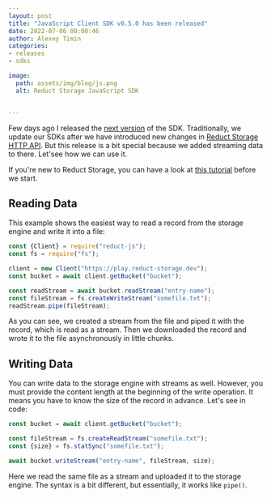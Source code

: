```yaml
---
layout: post 
title: "JavaScript Client SDK v0.5.0 has been released"
date: 2022-07-06 00:00:46 
author: Alexey Timin 
categories:
- releases
- sdks

image:
  path: assets/img/blog/js.png
  alt: Reduct Storage JavaScript SDK


---
```

Few days ago I released the [next version](https://github.com/reduct-storage/reduct-js/releases/tag/v0.5.0) of the SDK.
Traditionally, we update our SDKs after we have introduced new changes in [Reduct Storage HTTP API](https://docs.reduct-storage.dev/http-api).
But this release is a bit special because we added streaming data to there. Let'see how we can use it.


If you're new to Reduct Storage, you can have a look at [this tutorial](https://dev.to/reduct-storage/how-to-use-reduct-storage-with-typescript-c74) before we start. 

## Reading Data

This example shows the easiest way to read a record from the storage engine and write it into a file:

```js
const {Client} = require("reduct-js");
const fs = require("fs");

client = new Client("https://play.reduct-storage.dev");
const bucket = await client.getBucket("bucket");

const readStream = await bucket.readStream("entry-name");
const fileStream = fs.createWriteStream("somefile.txt");
readStream.pipe(fileStream);
```
<!--more-->


As you can see, we created a stream from the file and piped it with the record, which is read as a stream. 
Then we downloaded the record and wrote it to the file asynchronously in little chunks.

## Writing Data

You can write data to the storage engine with streams as well. 
However, you must provide the content length at the beginning of the write operation. 
It means you have to know the size of the record in advance. 
Let's see in code:


```js
const bucket = await client.getBucket("bucket");

const fileStream = fs.createReadStream("somefile.txt");
const {size} = fs.statSync("somefile.txt");

await bucket.writeStream("entry-name", fileStream, size);
```

Here we read the same file as a stream and uploaded it to the storage engine. 
The syntax is a bit different, but essentially, it works like `pipe()`.
